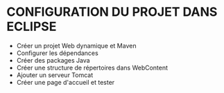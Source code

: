 # CONFIGURATION DU PROJET DANS ECLIPSE

+ Créer un projet Web dynamique et Maven
+ Configurer les dépendances
+ Créer des packages Java
+ Créer une structure de répertoires dans WebContent
+ Ajouter un serveur Tomcat
+ Créer une page d'accueil et tester